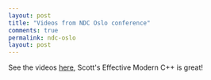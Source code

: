 ```yaml
---
layout: post
title: "Videos from NDC Oslo conference"
comments: true
permalink: ndc-oslo
layout: post
---
```


See the videos [here](https://isocpp.org/blog/2014/06/videos-cpp-track-ndc-oslo-2014),
Scott's Effective Modern C++ is great!